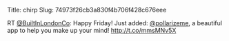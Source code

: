 Title: chirp
Slug: 74973f26cb3a830f4b706f428c676eee

RT <a href="http://twitter.com/BuiltInLondonCo">@BuiltInLondonCo</a>: Happy Friday! Just added: <a href="http://twitter.com/pollarizeme">@pollarizeme</a>, a beautiful app to help you make up your mind! <a href="http://t.co/mmsMNv5X">http://t.co/mmsMNv5X</a>
